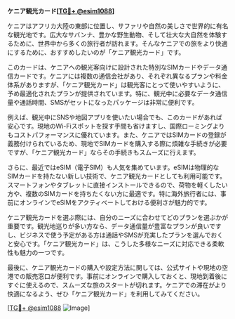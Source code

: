 **ケニア観光カード[[TG💪+ @esim1088](https://t.me/s/esim1088)]**

ケニアはアフリカ大陸の東部に位置し、サファリや自然の美しさで世界的に有名な観光地です。広大なサバンナ、豊かな野生動物、そして壮大な大自然を体験するために、世界中から多くの旅行者が訪れます。そんなケニアでの旅をより快適にするために、おすすめしたいのが「ケニア観光カード」です。

このカードは、ケニアへの観光客向けに設計された特別なSIMカードやデータ通信カードです。ケニアには複数の通信会社があり、それぞれ異なるプランや料金体系がありますが、「ケニア観光カード」は観光客にとって使いやすいように、予め最適化されたプランが提供されています。特に、観光中に必要なデータ通信量や通話時間、SMSがセットになったパッケージは非常に便利です。

例えば、観光中にSNSや地図アプリを使いたい場合でも、このカードがあれば安心です。現地のWi-Fiスポットを探す手間も省けますし、国際ローミングよりもコストパフォーマンスに優れています。また、ケニアではSIMカードの登録が義務付けられているため、現地でSIMカードを購入する際に煩雑な手続きが必要ですが、「ケニア観光カード」ならその手続きもスムーズに行えます。

さらに、最近ではeSIM（電子SIM）も人気を集めています。eSIMは物理的なSIMカードを持たない新しい技術で、ケニア観光カードとしても利用可能です。スマートフォンやタブレットに直接インストールできるので、荷物を軽くしたい方や、複数のSIMカードを持ちたくない方に最適です。特に海外旅行者には、事前にオンラインでeSIMをアクティベートしておける便利さが魅力的です。

ケニア観光カードを選ぶ際には、自分のニーズに合わせてどのプランを選ぶかが重要です。観光地巡りが多い方なら、データ通信量が豊富なプランが良いですし、ビジネスで使う予定がある方は通話やSMSが充実したプランを選んでおくと安心です。「ケニア観光カード」は、こうした多様なニーズに対応できる柔軟性も魅力の一つです。

最後に、ケニア観光カードの購入や設定方法に関しては、公式サイトや現地の空港での販売窓口が便利です。事前にオンラインで購入しておくと、現地到着後にすぐに使えるので、スムーズな旅のスタートが切れます。ケニアでの滞在がより快適になるよう、ぜひ「ケニア観光カード」を利用してみてください。

[[TG💪+ @esim1088](https://t.me/s/esim1088) ![Image](https://i.postimg.cc/Y0z9fWf4/image.png)]